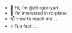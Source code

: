 - 👋 Hi, I’m @zh-igor-yuri
- 👀 I’m interested in rc-plane
- 📫 How to reach me ...
- ⚡ Fun fact: ...

<!---
zh-igor-yuri/zh-igor-yuri is a ✨ special ✨ repository because its `README.md` (this file) appears on your GitHub profile.
You can click the Preview link to take a look at your changes.
--->
